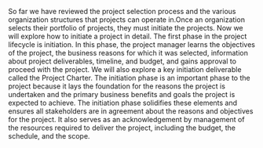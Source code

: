 So far we have reviewed the project selection process and the various organization structures that projects can operate in.Once an organization selects their portfolio of projects, they must initiate the projects.
Now we will explore how to initiate a project in detail. The first phase in the project lifecycle is initiation. 
In this phase, the project manager learns the objectives of the project, 
the business reasons for which it was selected, information about project deliverables, timeline, and budget, 
and gains approval to proceed with the project. We will also explore a key initiation deliverable called the Project Charter. 
The initiation phase is an important phase to the project because it lays the foundation for the reasons the project is undertaken
and the primary business benefits and goals the project is expected to achieve. 
The initiation phase solidifies these elements and ensures all stakeholders are in agreement about the reasons and 
objectives for the project. It also serves as an acknowledgement by management of the resources required to deliver the project, 
including the budget, the schedule, and the scope. 

